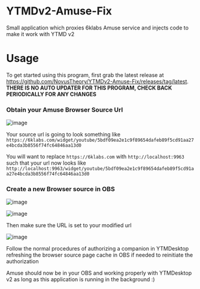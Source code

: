 # YTMDv2-Amuse-Fix
Small application which proxies 6klabs Amuse service and injects code to make it work with YTMD v2

# Usage
To get started using this program, first grab the latest release at https://github.com/NovusTheory/YTMDv2-Amuse-Fix/releases/tag/latest.
**THERE IS NO AUTO UPDATER FOR THIS PROGRAM, CHECK BACK PERIODICALLY FOR ANY CHANGES**

### Obtain your Amuse Browser Source Url

![image](https://github.com/user-attachments/assets/b6c017bf-cffa-4f47-b80d-4242bc322b6c)

Your source url is going to look something like `https://6klabs.com/widget/youtube/5bdf09ea2e1c9f89654dafeb89f5cd91aa27e4bcda3b8556f74fc64846aa13d0`

You will want to replace `https://6klabs.com` with `http://localhost:9963` such that your url now looks like `http://localhost:9963/widget/youtube/5bdf09ea2e1c9f89654dafeb89f5cd91aa27e4bcda3b8556f74fc64846aa13d0`

### Create a new Browser source in OBS

![image](https://github.com/user-attachments/assets/c422e8cc-0735-4a5e-93d2-63a3a08f96b8)

![image](https://github.com/user-attachments/assets/db633daf-7a99-43fc-9ea1-acae562e6b49)

Then make sure the URL is set to your modified url

![image](https://github.com/user-attachments/assets/3a279483-9da6-4ab7-9382-8d718522c782)

Follow the normal procedures of authorizing a companion in YTMDesktop refreshing the browser source page cache in OBS if needed to reinitiate the authorization

Amuse should now be in your OBS and working properly with YTMDesktop v2 as long as this application is running in the background :)
